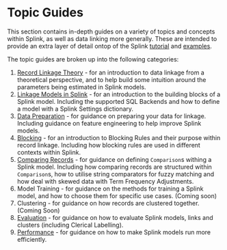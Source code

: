 # Topic Guides

This section contains in-depth guides on a variety of topics and concepts within Splink, as well as data linking more generally. These are intended to provide an extra layer of detail ontop of the Splink [tutorial](../demos/tutorials/00_Tutorial_Introduction.ipynb) and [examples](../demos/examples/examples_index.md).

The topic guides are broken up into the following categories:

1. [Record Linkage Theory](theory/record_linkage.md) - for an introduction to data linkage from a theoretical perspective, and to help build some intuition around the parameters being estimated in Splink models.  
2. [Linkage Models in Splink](splink_fundamentals/backends/backends.md) - for an introduction to the building blocks of a Splink model. Including the supported SQL Backends and how to define a model with a Splink Settings dictionary.
3. [Data Preparation](data_preparation/feature_engineering.md) - for guidance on preparing your data for linkage. Including guidance on feature engineering to help improve Splink models. 
4. [Blocking](blocking/blocking_rules.md) - for an introduction to Blocking Rules and their purpose within record linkage. Including how blocking rules are used in different contexts within Splink.
5. [Comparing Records](comparisons/customising_comparisons.ipynb) - for guidance on defining `Comparison`s withing a Splink model. Including how comparing records are structured within `Comparison`s, how to utilise string comparators for fuzzy matching and how deal with skewed data with Term Frequency Adjustments.
6. Model Training - for guidance on the methods for training a Splink model, and how to choose them for specific use cases. (Coming soon)
7. Clustering - for guidance on how records are clustered together. (Coming Soon)
8. [Evaluation](./evaluation/overview.md) - for guidance on how to evaluate Splink models, links and clusters (including Clerical Labelling). 
9. [Performance](performance/drivers_of_performance.md) - for guidance on how to make Splink models run more efficiently.
